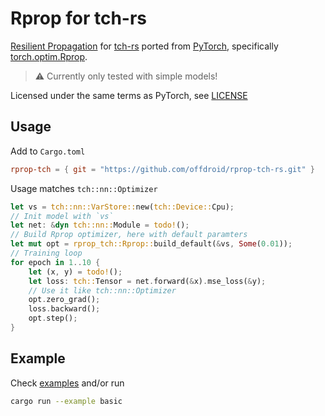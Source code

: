 # Rprop for tch-rs

[Resilient Propagation](http://citeseerx.ist.psu.edu/viewdoc/summary?doi=10.1.1.21.1417) for [tch-rs](https://github.com/LaurentMazare/tch-rs) ported from [PyTorch](https://github.com/pytorch/pytorch), specifically [torch.optim.Rprop](https://github.com/pytorch/pytorch/blob/bf03d934965d0fae47a66756dd70304ad718b125/torch/optim/rprop.py).

> :warning: Currently only tested with simple models!

Licensed under the same terms as PyTorch, see [LICENSE](./LICENSE)

## Usage

Add to `Cargo.toml`
```toml
rprop-tch = { git = "https://github.com/offdroid/rprop-tch-rs.git" }
```

Usage matches `tch::nn::Optimizer`
```rust
let vs = tch::nn::VarStore::new(tch::Device::Cpu);
// Init model with `vs`
let net: &dyn tch::nn::Module = todo!();
// Build Rprop optimizer, here with default paramters
let mut opt = rprop_tch::Rprop::build_default(&vs, Some(0.01));
// Training loop
for epoch in 1..10 {
    let (x, y) = todo!();
    let loss: tch::Tensor = net.forward(&x).mse_loss(&y);
    // Use it like tch::nn::Optimizer
    opt.zero_grad();
    loss.backward();
    opt.step();
}
```

## Example

Check [examples](./examples) and/or run
```bash
cargo run --example basic
```
